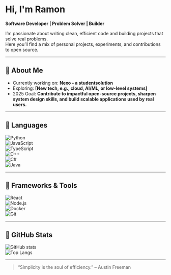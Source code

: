 # Hi, I'm Ramon

**Software Developer | Problem Solver | Builder**

I’m passionate about writing clean, efficient code and building projects that solve real problems.  
Here you’ll find a mix of personal projects, experiments, and contributions to open source.  

---

## 🔹 About Me
- Currently working on: **Nexo - a studentsolution**  
- Exploring: **[New tech, e.g., cloud, AI/ML, or low-level systems]**  
- 2025 Goal: **Contribute to impactful open-source projects, sharpen system design skills, and build scalable applications used by real users.**

---

## 🔹 Languages
![Python](https://img.shields.io/badge/Python-333?style=flat&logo=python)  
![JavaScript](https://img.shields.io/badge/JavaScript-333?style=flat&logo=javascript)  
![TypeScript](https://img.shields.io/badge/TypeScript-333?style=flat&logo=typescript)  
![C++](https://img.shields.io/badge/C++-333?style=flat&logo=cplusplus)  
![C#](https://img.shields.io/badge/C%23-333?style=flat&logo=csharp)  
![Java](https://img.shields.io/badge/Java-333?style=flat&logo=java)  

---

## 🔹 Frameworks & Tools
![React](https://img.shields.io/badge/React-333?style=flat&logo=react)  
![Node.js](https://img.shields.io/badge/Node.js-333?style=flat&logo=node.js)  
![Docker](https://img.shields.io/badge/Docker-333?style=flat&logo=docker)  
![Git](https://img.shields.io/badge/Git-333?style=flat&logo=git)  

---

## 🔹 GitHub Stats
![GitHub stats](https://github-readme-stats.vercel.app/api?username=Lunavius&show_icons=true&theme=github_dark)  
![Top Langs](https://github-readme-stats.vercel.app/api/top-langs/?username=Lunavius&layout=compact&theme=github_dark)  

---

> “Simplicity is the soul of efficiency.” – Austin Freeman
